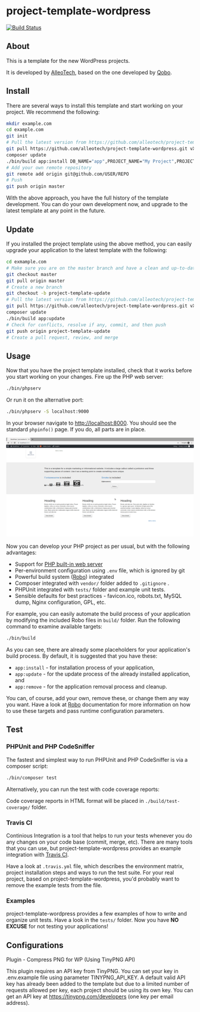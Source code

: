 project-template-wordpress
==========================

[![Build Status](https://travis-ci.org/alleotech/project-template-wordpress.svg?branch=master)](https://travis-ci.org/alleotech/project-template-wordpress)

About
-----

This is a template for the new WordPress projects.

It is developed by [AlleoTech](https://alleo.tech), based on the one developed by [Qobo](https://github.com/QoboLtd/project-template-wordpress).

Install
-------

There are several ways to install this template and start working on your project.
We recommend the following:

```bash
mkdir example.com
cd example.com
git init
# Pull the latest version from https://github.com/alleotech/project-template-wordpress/releases
git pull https://github.com/alleotech/project-template-wordpress.git vX.Y.Z
composer update
./bin/build app:install DB_NAME="app",PROJECT_NAME="My Project",PROJECT_VERSION="v1.0.0"
# Add your own remote repository
git remote add origin git@github.com/USER/REPO
# Push
git push origin master
```

With the above approach, you have the full history of the template development.  You can
do your own development now, and upgrade to the latest template at any point in the future.

Update
------

If you installed the project template using the above method, you can easily
upgrade your application to the latest template with the following:

```bash
cd exmample.com
# Make sure you are on the master branch and have a clean and up-to-date workspace
git checkout master
git pull origin master
# Create a new branch
git checkout -b project-template-update
# Pull the latest version from https://github.com/alleotech/project-template-wordpress/releases
git pull https://github.com/alleotech/project-template-wordpress.git vX.Y.Z
composer update
./bin/build app:update
# Check for conflicts, resolve if any, commit, and then push
git push origin project-template-update
# Create a pull request, review, and merge
```

Usage
-----

Now that you have the project template installed, check that it works
before you start working on your changes.  Fire up the PHP web server:

```bash
./bin/phpserv
```

Or run it on the alternative port:

```bash
./bin/phpserv -S localhost:9000
```

In your browser navigate to [http://localhost:8000](http://localhost:8000).
You should see the standard `phpinfo()` page.  If you do, all parts
are in place.

![Screenshot](screenshot.png)

Now you can develop your PHP project as per usual, but with the following
advantages:

* Support for [PHP built-in web server](http://php.net/manual/en/features.commandline.webserver.php)
* Per-environment configuration using `.env` file, which is ignored by git
* Powerful build system ([Robo](http://robo.li/)) integrated
* Composer integrated with `vendor/` folder added to `.gitignore` .
* PHPUnit integrated with `tests/` folder and example unit tests.
* Sensible defaults for best practices - favicon.ico, robots.txt, MySQL dump, Nginx configuration, GPL, etc.

For example, you can easily automate the build process of your application
by modifying the included Robo files in `build/` folder.  Run the following
command to examine available targets:

```bash
./bin/build
```

As you can see, there are already some placeholders for your application's build
process.  By default, it is suggested that you have these:

* `app:install` - for installation process of your application,
* `app:update` - for the update process of the already installed application, and
* `app:remove` - for the application removal process and cleanup.

You can, of course, add your own, remove these, or change them any way you want.  Have a look at
[Robo](http://robo.li) documentation for more information on how
to use these targets and pass runtime configuration parameters.

Test
----

### PHPUnit and PHP CodeSniffer

The fastest and simplest way to run PHPUnit and PHP CodeSniffer is via a
composer script:

```bash
./bin/composer test
```

Alternatively, you can run the test with code coverage reports:

Code coverage reports in HTML format will be placed in `./build/test-coverage/` folder.

### Travis CI

Continious Integration is a tool that helps to run your tests whenever you do any
changes on your code base (commit, merge, etc).  There are many tools that you can
use, but project-template-wordpress provides an example integration with [Travis CI](https://travis-ci.org/).

Have a look at `.travis.yml` file, which describes the environment matrix, project installation
steps and ways to run the test suite.  For your real project, based on project-template-wordpress, you'd probably
want to remove the example tests from the file.

### Examples

project-template-wordpress provides a few examples of how to write and organize unit tests.  Have a look
in the `tests/` folder.  Now you have **NO EXCUSE** for not testing your applications!


Configurations
--------------

Plugin - Compress PNG for WP (Using TinyPNG API)

This plugin requires an API key from TinyPNG. You can set your key in .env.example file using parameter TINYPNG_API_KEY. A default valid API key has already been added to the template but due to a limited number of requests allowed per key, each project should be using its own key. You can get an API key at https://tinypng.com/developers (one key per email address).

